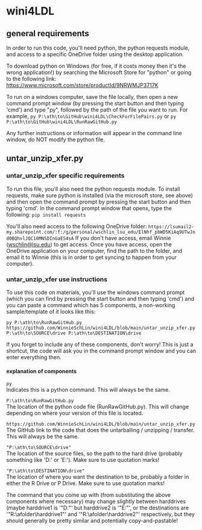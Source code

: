 # wini4LDL
## general requirements
In order to run this code, you'll need python, the python requests module, and access to a specific OneDrive folder using the desktop application.

To download python on Windows (for free, if it costs money then it's the wrong application!) by searching the Microsoft Store for "python" or going to the following link:
https://www.microsoft.com/store/productId/9NRWMJP3717K

To run on a windows computer, save the file locally, then open a new command prompt window (by pressing the start button and then typing 'cmd') and type "py", followed by the path of the file you want to run.
For example, `py P:\ath\to\GitHub\wini4LDL\CheckForFilePairs.py` or `py P:\ath\to\GitHub\wini4LDL\RunRawGitHub.py`

Any further instructions or information will appear in the command line window, do NOT modify the python file.

## untar_unzip_xfer.py
### untar_unzip_xfer specific requirements
To run this file, you'll also need the python requests module. To install requests, make sure python is installed (via the microsoft store, see above) and then open the command prompt by pressing the start button and then typing 'cmd'. In the command prompt window that opens, type the following:
`pip install requests`

You'll also need access to the following OneDrive folder:
`https://lsumail2-my.sharepoint.com/:f:/g/personal/wschlin_lsu_edu/ElNhf_pbWD5KiAq9UTwJnd0BQhvlJQC10MNSDInGaES4sA`
If you don't have access, email Winnie (wschlin@lsu.edu) to get access. Once you have access, open the OneDrive application on your computer, find the path to the folder, and email it to Winnie (this is in order to get syncing to happen from your computer).

### untar_unzip_xfer use instructions
To use this code on materials, you'll use the windows command prompt (which you can find by pressing the start button and then typing 'cmd') and you can paste a command which has 5 components, a non-working sample/template of it looks like this:

`py P:\ath\to\RunRawGitHub.py https://github.com/WinnieSchLin/wini4LDL/blob/main/untar_unzip_xfer.py P:\ath\to\SOURCE\drive P:\ath\to\DESTINATION\drive`

If you forget to include any of these components, don't worry! This is just a shortcut, the code will ask you in the command prompt window and you can enter everything then.

#### explanation of components
`py`  
Indicates this is a python command. This will always be the same.

`P:\ath\to\RunRawGitHub.py`  
The location of the python code file (RunRawGitHub.py). This will change depending on where your version of this file is located.

`https://github.com/WinnieSchLin/wini4LDL/blob/main/untar_unzip_xfer.py`  
The GitHub link to the code that does the untarballing / unzipping / transfer. This will always be the same.

`"P:\ath\to\SOURCE\drive"`  
The location of the source files, so the path to the hard drive (probably something like 'D:\' or 'E:\'). Make sure to use quotation marks!

`"P:\ath\to\DESTINATION\drive"`  
The location of where you want the destination to be, probably a folder in either the R Drive or P Drive. Make sure to use quotation marks!

The command that you come up with (from substituting the above components where necessary) may change slightly between harddrives (maybe harddrive1 is '"D:\"' but harddrive2 is '"E:\"', or the destinations are '"R:\afolder\harddrive1"' and '"R:\afolder\harddrive2"' respectively, but they should generally be pretty similar and potentially copy-and-pastable!

